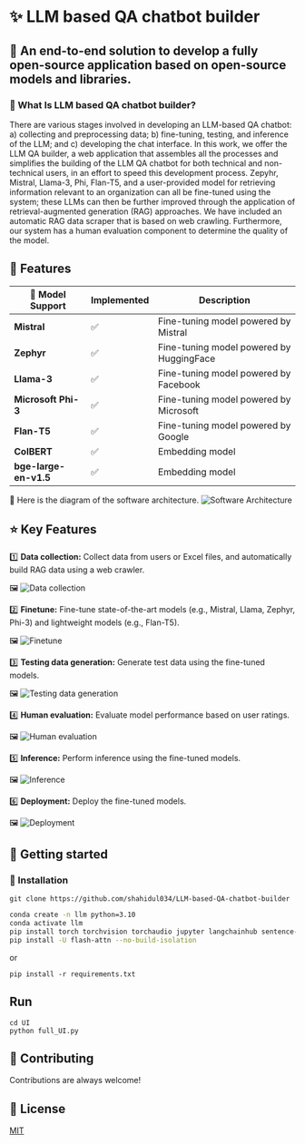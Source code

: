 
# ✨ LLM based QA chatbot builder
## 🏁 An end-to-end solution to develop a fully open-source application based on open-source models and libraries.

### 🎯 What Is LLM based QA chatbot builder?
There are various stages involved in developing an LLM-based QA chatbot: a) collecting and preprocessing data; b) fine-tuning, testing, and inference of the LLM; and c) developing the chat interface. In this work, we offer the LLM QA builder, a web application that assembles all the processes and simplifies the building of the LLM QA chatbot for both technical and non-technical users, in an effort to speed this development process. Zepyhr, Mistral, Llama-3, Phi, Flan-T5, and a user-provided model for retrieving information relevant to an organization can all be fine-tuned using the system; these LLMs can then be further improved through the application of retrieval-augmented generation (RAG) approaches. We have included an automatic RAG data scraper that is based on web crawling. Furthermore, our system has a human evaluation component to determine the quality of the model. 


## 🎯 Features


| 🦾 Model Support             | Implemented | Description                                   |
|------------------------------|-------------|-----------------------------------------------|
| **Mistral**                  | ✅           | Fine-tuning model powered by Mistral         |
| **Zephyr**                   | ✅           | Fine-tuning model powered by HuggingFace      |
| **Llama-3**                  | ✅           | Fine-tuning model powered by Facebook    |
| **Microsoft Phi-3**          | ✅           | Fine-tuning model powered by Microsoft  |
| **Flan-T5**                  | ✅           | Fine-tuning model powered by Google    |
| **ColBERT**                  | ✅           | Embedding model     |
| **bge-large-en-v1.5**        | ✅           | Embedding model |

🔀 Here is the diagram of the software architecture.
![Software Architecture](https://github.com/shahidul034/LLM-based-QA-chatbot-builder/blob/main/software%20screenshot/KUET%20LLM2.png)

## ⭐ Key Features

1️⃣ **Data collection:** Collect data from users or Excel files, and automatically build RAG data using a web crawler.

🖼️
![Data collection](https://github.com/shahidul034/LLM-based-QA-chatbot-builder/blob/main/software%20screenshot/data%20collection.png)

2️⃣ **Finetune:** Fine-tune state-of-the-art models (e.g., Mistral, Llama, Zephyr, Phi-3) and lightweight models (e.g., Flan-T5).

🖼️
![Finetune](https://github.com/shahidul034/LLM-based-QA-chatbot-builder/blob/main/software%20screenshot/Finetuning.png)


3️⃣ **Testing data generation:** Generate test data using the fine-tuned models.

🖼️
![Testing data generation](https://github.com/shahidul034/LLM-based-QA-chatbot-builder/blob/main/software%20screenshot/Testing%20data%20generation%20from%20model.png)

4️⃣  **Human evaluation:** Evaluate model performance based on user ratings.

🖼️
![Human evaluation](https://github.com/shahidul034/LLM-based-QA-chatbot-builder/blob/main/software%20screenshot/Human%20evaluation.png)

5️⃣  **Inference:** Perform inference using the fine-tuned models.

🖼️
![Inference](https://github.com/shahidul034/LLM-based-QA-chatbot-builder/blob/main/software%20screenshot/inference.png)

6️⃣ **Deployment:** Deploy the fine-tuned models.

🖼️
![Deployment](https://github.com/shahidul034/LLM-based-QA-chatbot-builder/blob/main/software%20screenshot/deployment.png)
## 🎯 Getting started
### 🚀 Installation
```
git clone https://github.com/shahidul034/LLM-based-QA-chatbot-builder
```
```bash
conda create -n llm python=3.10
conda activate llm
pip install torch torchvision torchaudio jupyter langchainhub sentence-transformers faiss-gpu docx2txt langchain bitsandbytes transformers peft accelerate pynvml trl datasets packaging ninja wandb colbert-ai[torch,faiss-gpu] RAGatouille
pip install -U flash-attn --no-build-isolation

```
or 
```
pip install -r requirements.txt
```
## Run
```
cd UI
python full_UI.py
```
## 🎯 Contributing

Contributions are always welcome!



## 🎯 License

[MIT](https://github.com/shahidul034/LLM-based-QA-chatbot-builder/blob/main/LICENSE)

